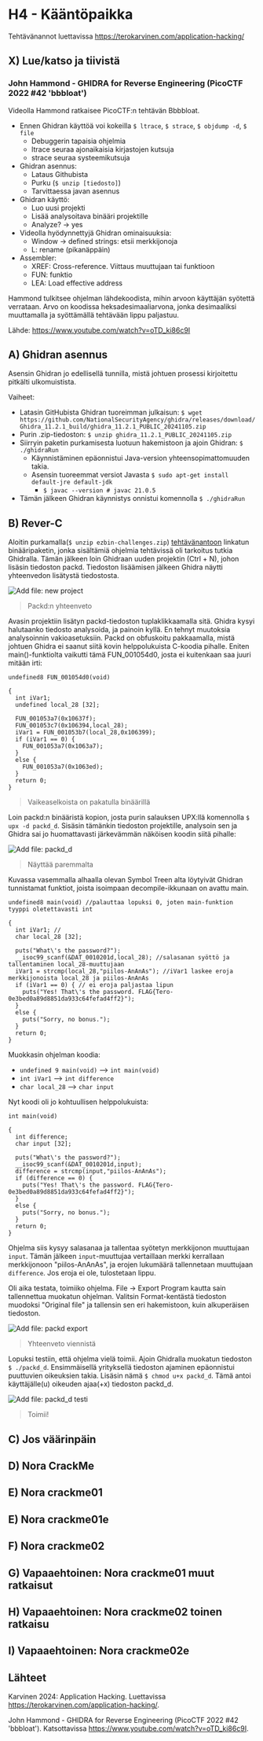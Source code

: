 # H4 - Kääntöpaikka

Tehtävänannot luettavissa https://terokarvinen.com/application-hacking/

## X) Lue/katso ja tiivistä

### John Hammond - GHIDRA for Reverse Engineering (PicoCTF 2022 #42 'bbbloat')

Videolla Hammond ratkaisee PicoCTF:n tehtävän Bbbbloat.

 - Ennen Ghidran käyttöä voi kokeilla ``$ ltrace``, ``$ strace``, ``$ objdump -d``, ``$ file``
   - Debuggerin tapaisia ohjelmia
   - ltrace seuraa ajonaikaisia kirjastojen kutsuja
   - strace seuraa systeemikutsuja
 - Ghidran asennus:
   - Lataus Githubista
   - Purku (``$ unzip [tiedosto]``)
   - Tarvittaessa javan asennus 
 - Ghidran käyttö:
   - Luo uusi projekti
   - Lisää analysoitava binääri projektille
   - Analyze? -> yes
 - Videolla hyödynnettyjä Ghidran ominaisuuksia:
   - Window -> defined strings: etsii merkkijonoja
   - L: rename (pikanäppäin)
 - Assembler:
   - XREF: Cross-reference. Viittaus muuttujaan tai funktioon
   - FUN: funktio
   - LEA: Load effective address

Hammond tulkitsee ohjelman lähdekoodista, mihin arvoon käyttäjän syötettä verrataan. Arvo on koodissa heksadesimaaliarvona, jonka desimaaliksi muuttamalla ja syöttämällä tehtävään lippu paljastuu. 

Lähde: https://www.youtube.com/watch?v=oTD_ki86c9I


## A) Ghidran asennus

Asensin Ghidran jo edellisellä tunnilla, mistä johtuen prosessi kirjoitettu pitkälti ulkomuistista.

Vaiheet:
 - Latasin GitHubista Ghidran tuoreimman julkaisun: ``$ wget https://github.com/NationalSecurityAgency/ghidra/releases/download/Ghidra_11.2.1_build/ghidra_11.2.1_PUBLIC_20241105.zip``
 - Purin .zip-tiedoston: ``$ unzip ghidra_11.2.1_PUBLIC_20241105.zip``
 - Siirryin paketin purkamisesta luotuun hakemistoon ja ajoin Ghidran: ``$ ./ghidraRun``
   - Käynnistäminen epäonnistui Java-version yhteensopimattomuuden takia.
   - Asensin tuoreemmat versiot Javasta ``$ sudo apt-get install default-jre default-jdk``
     - ``$ javac --version # javac 21.0.5``
 - Tämän jälkeen Ghidran käynnistys onnistui komennolla ``$ ./ghidraRun``

## B) Rever-C

Aloitin purkamalla(``$ unzip ezbin-challenges.zip``) [tehtävänantoon](https://terokarvinen.com/application-hacking/) linkatun binääripaketin, jonka sisältämiä ohjelmia tehtävissä oli tarkoitus tutkia Ghidralla. Tämän jälkeen loin Ghidraan uuden projektin (Ctrl + N), johon lisäsin tiedoston packd. Tiedoston lisäämisen jälkeen Ghidra näytti yhteenvedon lisätystä tiedostosta.

![Add file: new project](/img/h4/packd_info.png)
> Packd:n yhteenveto

Avasin projektiin lisätyn packd-tiedoston tuplaklikkaamalla sitä. Ghidra kysyi halutaanko tiedosto analysoida, ja painoin kyllä. En tehnyt muutoksia analysoinnin vakioasetuksiin. Packd on obfuskoitu pakkaamalla, mistä johtuen Ghidra ei saanut siitä kovin helppolukuista C-koodia pihalle. Eniten main()-funktiolta vaikutti tämä FUN_001054d0, josta ei kuitenkaan saa juuri mitään irti:

````
undefined8 FUN_001054d0(void)

{
  int iVar1;
  undefined local_28 [32];
  
  FUN_001053a7(0x10637f);
  FUN_001053c7(0x106394,local_28);
  iVar1 = FUN_001053b7(local_28,0x106399);
  if (iVar1 == 0) {
    FUN_001053a7(0x1063a7);
  }
  else {
    FUN_001053a7(0x1063ed);
  }
  return 0;
}
````
> Vaikeaselkoista on pakatulla binäärillä

Loin packd:n binääristä kopion, josta purin salauksen UPX:llä komennolla ``$ upx -d packd_d``. Sisäsin tämänkin tiedoston projektille, analysoin sen ja Ghidra sai jo huomattavasti järkevämmän näköisen koodin siitä pihalle:

![Add file: packd_d](/img/h4/packd_d_analyzed.png)
> Näyttää paremmalta

Kuvassa vasemmalla alhaalla olevan Symbol Treen alta löytyivät Ghidran tunnistamat funktiot, joista isoimpaan decompile-ikkunaan on avattu main. 

````
undefined8 main(void) //palauttaa lopuksi 0, joten main-funktion tyyppi oletettavasti int

{
  int iVar1; //
  char local_28 [32]; 
  
  puts("What\'s the password?");
  __isoc99_scanf(&DAT_0010201d,local_28); //salasanan syöttö ja tallentaminen local_28-muuttujaan
  iVar1 = strcmp(local_28,"piilos-AnAnAs"); //iVar1 laskee eroja merkkijonoista local_28 ja piilos-AnAnAs
  if (iVar1 == 0) { // ei eroja paljastaa lipun
    puts("Yes! That\'s the password. FLAG{Tero-0e3bed0a89d8851da933c64fefad4ff2}");
  }
  else {
    puts("Sorry, no bonus.");
  }
  return 0; 
}
````

Muokkasin ohjelman koodia:
 - ``undefined 9 main(void)`` --> ``int main(void)``
 - ``int iVar1`` --> ``int difference``
 - ``char local_28`` --> ``char input``

Nyt koodi oli jo kohtuullisen helppolukuista:

````
int main(void)

{
  int difference;
  char input [32];
  
  puts("What\'s the password?");
  __isoc99_scanf(&DAT_0010201d,input);
  difference = strcmp(input,"piilos-AnAnAs");
  if (difference == 0) {
    puts("Yes! That\'s the password. FLAG{Tero-0e3bed0a89d8851da933c64fefad4ff2}");
  }
  else {
    puts("Sorry, no bonus.");
  }
  return 0;
}
````

Ohjelma siis kysyy salasanaa ja tallentaa syötetyn merkkijonon muuttujaan ``input``. Tämän jälkeen ``input``-muuttujaa vertaillaan merkki kerrallaan merkkijonoon "piilos-AnAnAs", ja erojen lukumäärä tallennetaan muuttujaan ``difference``. Jos eroja ei ole, tulostetaan lippu.

Oli aika testata, toimiiko ohjelma. File -> Export Program kautta sain tallennettua muokatun ohjelman. Valitsin Format-kentästä tiedoston muodoksi "Original file" ja tallensin sen eri hakemistoon, kuin alkuperäisen tiedoston.

![Add file: packd export](/img/h4/packd_export.png)
> Yhteenveto viennistä

Lopuksi testiin, että ohjelma vielä toimii. Ajoin Ghidralla muokatun tiedoston ``$ ./packd_d``. Ensimmäisellä yrityksellä tiedoston ajaminen epäonnistui puuttuvien oikeuksien takia. Lisäsin nämä ``$ chmod u+x packd_d``. Tämä antoi käyttäjälle(u) oikeuden ajaa(+x) tiedoston packd_d.

![Add file: packd_d testi](/img/h4/packd_testi.png)
> Toimii!

## C) Jos väärinpäin

## D) Nora CrackMe

## E) Nora crackme01

## E) Nora crackme01e

## F) Nora crackme02

## G) Vapaaehtoinen: Nora crackme01 muut ratkaisut

## H) Vapaaehtoinen: Nora crackme02 toinen ratkaisu

## I) Vapaaehtoinen: Nora crackme02e 



## Lähteet

Karvinen 2024: Application Hacking. Luettavissa https://terokarvinen.com/application-hacking/. 

John Hammond - GHIDRA for Reverse Engineering (PicoCTF 2022 #42 'bbbloat'). Katsottavissa https://www.youtube.com/watch?v=oTD_ki86c9I. 

